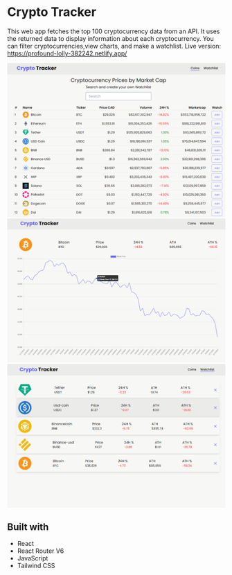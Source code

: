 # Crypto Tracker

This web app fetches the top 100 cryptocurrency data from an API. 
It uses the returned data to display information about each cryptocurrency.
You can filter cryptocurrencies,view charts, and make a watchlist.
Live version: https://profound-lolly-382242.netlify.app/

![](images/crypto-tracker-1.png)
![](images/crypto-tracker-2.png)
![](images/crypto-tracker-3.png)

## Built with

- React
- React Router V6
- JavaScript
- Tailwind CSS
